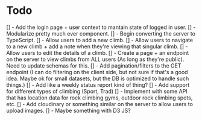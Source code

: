 # Todo

[] - Add the login page + user context to mantain state of logged in user.
[] - Modularize pretty much ever component.
[] - Begin converting the server to TypeScript.
[] - Allow users to add a new climb.
[] - Allow users to navigate to a new climb + add a note when they're viewing that singular climb.
[] - Allow users to edit the details of a climb.
[] - Create a page + an endpoint on the server to view climbs from ALL users (As long as they're public). Need to update schemas for this.
[] - Add pagination/filters to the GET endpoint (I can do filtering on the client side, but not sure if that's a good idea. Maybe ok for small datasets, but the DB is optimized to handle such things.)
[] - Add like a weekly status report kind of thing?
[] - Add support for different types of climbing (Sport, Trad)
[] - Implement with some API that has location data for rock climbing gyms, outdoor rock climbing spots, etc.
[] - Add cloudinary or something similar on the server to allow users to upload images.
[] - Maybe something with D3 JS?
